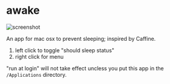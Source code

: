 awake
=====

![screenshot](https://raw2.github.com/xiaozi/awake/master/screenshot.png)

An app for mac osx to prevent sleeping; inspired by Caffine.

1. left click to toggle "should sleep status"
2. right click for menu

"run at login" will not take effect uncless you put this app in the `/Applications` directory.